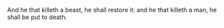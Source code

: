And he that killeth a beast, he shall restore it: and he that killeth a man, he shall be put to death.
